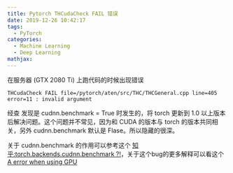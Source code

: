 ```yaml
---
title: Pytorch THCudaCheck FAIL 错误
date: 2019-12-26 10:42:17
tags:
  - PyTorch
categories:
  - Machine Learning
  - Deep Learning
mathjax:
---
```


在服务器 (GTX 2080 Ti) 上跑代码的时候出现错误
```
THCudaCheck FAIL file=/pytorch/aten/src/THC/THCGeneral.cpp line=405 error=11 : invalid argument
```
经查 发现是 cudnn.benchmark = True 时发生的，将 torch 更新到 1.0 以上版本后解决问题。这个问题并不常见，因为和 CUDA 的版本与 torch 的版本共同相关，另外 cudnn.benchmark 默认是 Flase。所以隐藏的很深。

关于 cudnn.benchmark 的作用可以参考这个 [知乎:torch.backends.cudnn.benchmark ?!](https://zhuanlan.zhihu.com/p/73711222)，关于这个bug的更多解释可以看这个 [A error when using GPU](https://discuss.pytorch.org/t/a-error-when-using-gpu/32761)
